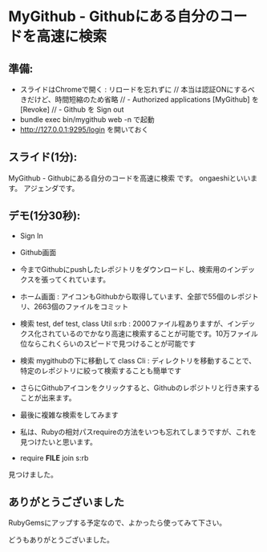# MyGithub - Githubにある自分のコードを高速に検索

## 準備:

- スライドはChromeで開く : リロードを忘れずに
// 本当は認証ONにするべきだけど、時間短縮のため省略
// - Authorized applications [MyGithub] を [Revoke]
// - Github を Sign out
- bundle exec bin/mygithub web -n で起動
- http://127.0.0.1:9295/login を開いておく

## スライド(1分):

MyGithub - Githubにある自分のコードを高速に検索 です。
ongaeshiといいます。
アジェンダです。

## デモ(1分30秒):

- Sign In
- Github画面
- 今までGithubにpushしたレポジトリをダウンロードし、検索用のインデックスを張ってくれています。

- ホーム画面 : アイコンもGithubから取得しています、全部で55個のレポジトリ、2663個のファイルをコミット

- 検索 test, def test, class Util s:rb : 2000ファイル程ありますが、インデックス化されているのでかなり高速に検索することが可能です。10万ファイル位ならこれくらいのスピードで見つけることが可能です
- 検索 mygithubの下に移動して class Cli : ディレクトリを移動することで、特定のレポジトリに絞って検索することも簡単です
- さらにGithubアイコンをクリックすると、Githubのレポジトリと行き来することが出来ます。

- 最後に複雑な検索をしてみます
- 私は、Rubyの相対パスrequireの方法をいつも忘れてしまうですが、これを見つけたいと思います。
- require __FILE__ join s:rb

見つけました。

## ありがとうございました
RubyGemsにアップする予定なので、よかったら使ってみて下さい。

どうもありがとうございました。

